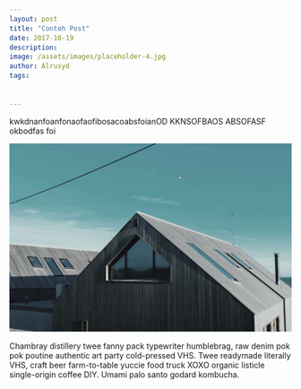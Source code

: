 ```yaml
---
layout: post
title: "Contoh Post"
date: 2017-10-19
description: 
image: /assets/images/placeholder-4.jpg
author: Alrusyd
tags: 


---
```

kwkdnanfoanfonaofaofibosacoabsfoianOD KKNSOFBAOS  ABSOFASF   okbodfas foi

![Placeholder](/assets/images/placeholder-28.jpg)

Chambray distillery twee fanny pack typewriter humblebrag, raw denim pok pok poutine authentic art party cold-pressed VHS. Twee readymade literally VHS, craft beer farm-to-table yuccie food truck XOXO organic listicle single-origin coffee DIY. Umami palo santo godard kombucha.
